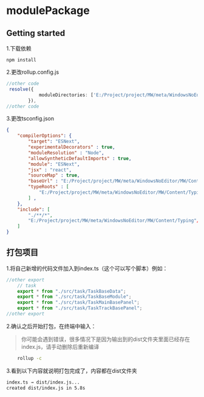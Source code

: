 # modulePackage



## Getting started

1.下载依赖
```
npm install
```
2.更改rollup.config.js
```typescript
//other code
 resolve({
            moduleDirectories: ['E:/Project/project/MW/meta/WindowsNoEditor/MW/Content/Typings'] //你本地编辑器的路径
        }),
//other code
```
3.更改tsconfig.json
```json
{
    "compilerOptions": {
        "target": "ESNext",
        "experimentalDecorators" : true,
        "moduleResolution" : "Node",
        "allowSyntheticDefaultImports" : true,
        "module": "ESNext",
        "jsx" : "react",
        "sourceMap" : true,
        "baseUrl" : "E:/Project/project/MW/meta/WindowsNoEditor/MW/Content/node_modules/@types", //你的编辑器相应位置
        "typeRoots" : [
            "E:/Project/project/MW/meta/WindowsNoEditor/MW/Content/Typing"//你的编辑器相应位置
        ] ,
    },
    "include": [
        "./**/*",
        "E:/Project/project/MW/meta/WindowsNoEditor/MW/Content/Typing"//你的编辑器相应位置
    ]
}
```


## 打包项目

1.将自己新增的代码文件加入到index.ts（这个可以写个脚本）例如：
```typescript
//other export
    // task
    export * from "./src/task/TaskBaseData";
    export * from "./src/task/TaskBaseModule";
    export * from "./src/task/TaskMainBasePanel";
    export * from "./src/task/TaskTrackBasePanel";
//other export
```

2.确认之后开始打包，在终端中输入：
>你可能会遇到错误，很多情况下是因为输出到的dist文件夹里面已经存在index.js，请手动删除后重新编译
```bash
    rollup -c
```
3.看到以下内容就说明打包完成了，内容都在dist文件夹
```bash
index.ts → dist/index.js...
created dist/index.js in 5.8s
```


